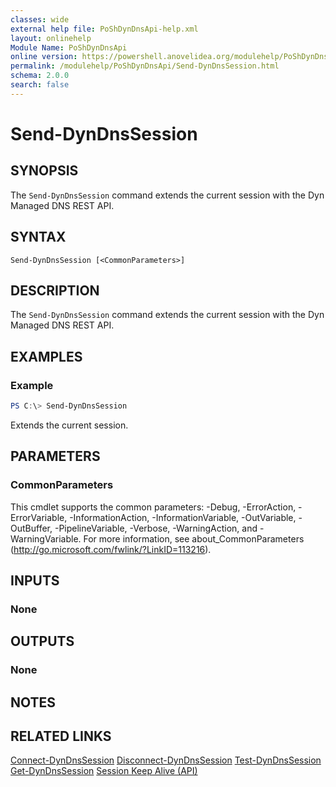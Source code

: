 ```yaml
---
classes: wide
external help file: PoShDynDnsApi-help.xml
layout: onlinehelp
Module Name: PoShDynDnsApi
online version: https://powershell.anovelidea.org/modulehelp/PoShDynDnsApi/Send-DynDnsSession.html
permalink: /modulehelp/PoShDynDnsApi/Send-DynDnsSession.html
schema: 2.0.0
search: false
---
```


# Send-DynDnsSession

## SYNOPSIS
The `Send-DynDnsSession` command extends the current session with the Dyn Managed DNS REST API.

## SYNTAX

```
Send-DynDnsSession [<CommonParameters>]
```

## DESCRIPTION
The `Send-DynDnsSession` command extends the current session with the Dyn Managed DNS REST API.

## EXAMPLES

### Example
```powershell
PS C:\> Send-DynDnsSession
```

Extends the current session.

## PARAMETERS

### CommonParameters
This cmdlet supports the common parameters: -Debug, -ErrorAction, -ErrorVariable, -InformationAction, -InformationVariable, -OutVariable, -OutBuffer, -PipelineVariable, -Verbose, -WarningAction, and -WarningVariable. For more information, see about_CommonParameters (http://go.microsoft.com/fwlink/?LinkID=113216).

## INPUTS

### None

## OUTPUTS

### None

## NOTES

## RELATED LINKS

[Connect-DynDnsSession](https://powershell.anovelidea.org/modulehelp/PoShDynDnsApi/Connect-DynDnsSession.html)
[Disconnect-DynDnsSession](https://powershell.anovelidea.org/modulehelp/PoShDynDnsApi/Disconnect-DynDnsSession.html)
[Test-DynDnsSession](https://powershell.anovelidea.org/modulehelp/PoShDynDnsApi/Test-DynDnsSession.html)
[Get-DynDnsSession](https://powershell.anovelidea.org/modulehelp/PoShDynDnsApi/Get-DynDnsSession.html)
[Session Keep Alive (API)](https://help.dyn.com/session-keep-alive/)